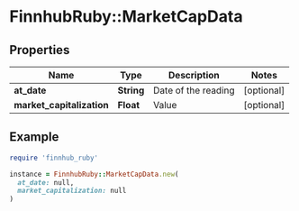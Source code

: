 # FinnhubRuby::MarketCapData

## Properties

| Name | Type | Description | Notes |
| ---- | ---- | ----------- | ----- |
| **at_date** | **String** | Date of the reading | [optional] |
| **market_capitalization** | **Float** | Value | [optional] |

## Example

```ruby
require 'finnhub_ruby'

instance = FinnhubRuby::MarketCapData.new(
  at_date: null,
  market_capitalization: null
)
```

